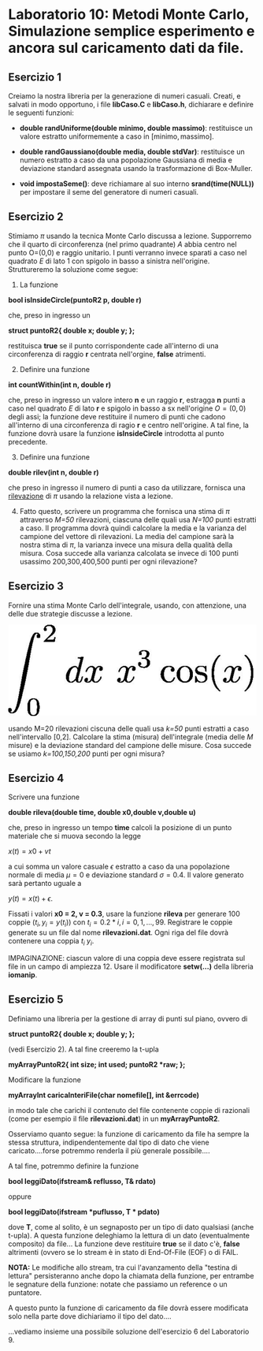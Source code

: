 # Laboratorio 10: Metodi Monte Carlo, Simulazione semplice esperimento e ancora sul caricamento dati da file.

## Esercizio 1

Creiamo la nostra libreria per la generazione di numeri casuali. Creati, e salvati in modo opportuno, i file __libCaso.C__ e __libCaso.h__, dichiarare e definire le seguenti funzioni:

- __double randUniforme(double minimo, double massimo)__: restituisce un valore estratto uniformemente a caso in $[\text{minimo},\text{massimo}]$.

- __double randGaussiano(double media, double stdVar)__: restituisce un numero estratto a caso da una popolazione Gaussiana di media e deviazione standard assegnata usando la trasformazione di Box-Muller.

- __void impostaSeme()__: deve richiamare al suo interno __srand(time(NULL))__ per impostare il seme del generatore di numeri casuali.


## Esercizio 2
Stimiamo $\pi$ usando la tecnica Monte Carlo discussa a lezione. Supporremo che il quarto di  circonferenza (nel primo quadrante) _A_ abbia centro nel punto O=(0,0) e raggio unitario. I punti verranno invece sparati a caso nel quadrato _E_ di lato 1 con spigolo in basso a sinistra nell'origine.  Struttureremo la soluzione come segue:

1. La funzione 

__bool isInsideCircle(puntoR2 p, double r)__

 che, preso in ingresso un 
 
 __struct puntoR2{
   double x;
   double y;
 };__
 
  restituisca __true__ se il punto corrispondente cade all'interno di una circonferenza di raggio __r__ centrata nell'orgine, __false__ atrimenti. 

2. Definire una funzione 

__int countWithin(int n, double r)__

che, preso in ingresso un valore intero __n__ e un raggio __r__, estragga __n__ punti a caso nel quadrato _E_ di lato __r__ e spigolo in basso a sx nell'origine $O=(0,0)$ degli assi; la funzione deve restituire il numero di punti che cadono all'interno di una circonferenza di ragio __r__ e centro nell'origine. A tal fine, la funzione dovrà usare la funzione __isInsideCircle__ introdotta al punto precedente.

3. Definire una funzione

__double rilev(int n, double r)__

che preso in ingresso il numero di punti a caso da utilizzare, fornisca una <u>rilevazione</u> di $\pi$ usando la relazione vista a lezione. 

4. Fatto questo, scrivere un programma che fornisca una stima di $\pi$ attraverso _M=50_ rilevazioni, ciascuna delle quali usa _N=100_ punti estratti a caso. Il programma dovrà quindi calcolare la media e la varianza del campione del vettore di rilevazioni. La media del campione sarà  la nostra stima di $\pi$, la varianza invece una misura della qualità  della misura. Cosa succede alla varianza calcolata se invece di 100 punti usassimo 200,300,400,500  punti per ogni rilevazione?


## Esercizio 3
Fornire una stima Monte Carlo dell'integrale, usando, con attenzione, una delle due strategie discusse a lezione.

 ![](integrale.jpeg)
 
 usando M=20 rilevazioni ciscuna delle quali usa _k=50_ punti estratti a caso nell'intervallo [0,2]. Calcolare la stima (misura) dell'integrale (media delle _M_ misure) e la deviazione standard del campione delle misure. Cosa succede se usiamo _k=100,150,200_ punti per ogni misura? 


 ## Esercizio 4

 Scrivere una funzione

 __double rileva(double time, double x0,double v,double u)__

 che, preso in ingresso un tempo __time__ calcoli la posizione  di un punto materiale che si muova secondo la legge

 $x(t) = x0 + v t$

 a cui somma un valore casuale $\epsilon$  estratto a caso da una popolazione normale di media $\mu=0$ e deviazione standard $\sigma = 0.4$. Il valore generato sarà pertanto uguale a 

 $y(t) = x(t)+ \epsilon$.

 Fissati i valori __x0 = 2, v = 0.3__, usare la funzione __rileva__ per generare 100 coppie $(t_i,y_i = y(t_i))$ con $t_i = 0.2 * i, i=0,1,\ldots,99$. Registrare le coppie generate su un file dal nome __rilevazioni.dat__. Ogni riga del file dovrà contenere una coppia $t_i$ $y_i$. 
 
 IMPAGINAZIONE: ciascun valore di una coppia deve essere registrata sul file in un campo di ampiezza 12. Usare il modificatore __setw(...)__ della libreria __iomanip__.

 ## Esercizio 5

 Definiamo una libreria per la gestione di array di punti sul piano, ovvero di 

 __struct puntoR2{
   double x;
   double y;
 };__

 (vedi Esercizio 2). A tal fine creeremo la t-upla

 __myArrayPuntoR2{
   int size;
   int used;
   puntoR2 *raw;
 };__

 Modificare la funzione 

 __myArrayInt caricaInteriFile(char nomefile[], int &errcode)__

 in modo tale che carichi il contenuto del file contenente coppie di razionali (come per esempio il file __rilevazioni.dat__) in un __myArrayPuntoR2__.

 Osserviamo quanto segue: la funzione di caricamento da file ha sempre la stessa struttura, indipendentemente dal tipo di dato che viene caricato....forse potremmo renderla il più generale possibile....

 A tal fine, potremmo definire la funzione

 __bool leggiDato(ifstream& reflusso, T& rdato)__

 oppure

 __bool leggiDato(ifstream *puflusso, T * pdato)__

 dove __T__, come al solito, è un segnaposto per un tipo di dato qualsiasi (anche t-upla). A questa funzione deleghiamo la lettura di un dato (eventualmente composito) da file... La funzione deve restituire __true__ se il dato c'è, __false__ altrimenti (ovvero se lo stream è in stato di End-Of-File (EOF) o di FAIL.
 
 __NOTA:__ Le modifiche allo stream, tra cui l'avanzamento della "testina di lettura" persisteranno anche dopo la chiamata della funzione, per entrambe le segnature della funzione: notate che passiamo un reference o un puntatore.

 A questo punto la funzione di caricamento da file dovrà  essere modificata solo nella parte dove dichiariamo il tipo del dato....

 ...vediamo insieme una possibile soluzione dell'esercizio 6 del Laboratorio 9.